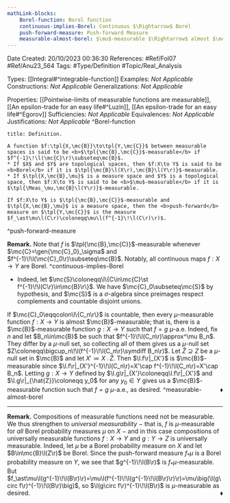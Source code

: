 ```yaml
---
mathLink-blocks:
    Borel-function: Borel function
    continuous-implies-Borel: Continuous $\Rightarrow$ Borel
    push-forward-measure: Push-forward Measure
    measurable-almost-borel: $\mu$-measurable $\Rightarrow$ almost $\mc{B}$-measurable
---
```


<div class="top Space"></div>

Date Created: 20/10/2023 00:36:30
References: #Ref/Fol07 #Ref/Anu23_564
Tags: #Type/Definition #Topic/Real_Analysis

Types: [[Integral#^integrable-function]]
Examples: <i>Not Applicable</i>
Constructions: <i>Not Applicable</i>
Generalizations: <i>Not Applicable</i>

Properties: [[Pointwise-limits of measurable functions are measurable]], [[An epsilon-trade for an easy life#^Luzin]], [[An epsilon-trade for an easy life#^Egorov]]
Sufficiencies: <i>Not Applicable</i>
Equivalences: <i>Not Applicable</i>
Justifications: <i>Not Applicable</i>
^Borel-function

``` ad-Definition
title: Definition.

A function $f:\tpl{X,\mc{B}}\to\tpl{Y,\mc{C}}$ between measurable spaces is said to be <b>$\tpl{\mc{B},\mc{C}}$-measurable</b> if $f^{-1}\!\l(\mc{C}\r)\subseteq\mc{B}$.
* If $X$ and $Y$ are topological spaces, then $f:X\to Y$ is said to be <b>Borel</b> if it is $\tpl{\mc{B}\l(X\r),\mc{B}\l(Y\r)}$-measurable.
* If $\tpl{X,\mc{B},\mu}$ is a measure space and $Y$ is a topological space, then $f:X\to Y$ is said to be <b>$\mu$-measurable</b> if it is $\tpl{\Meas_\mu,\mc{B}\l(Y\r)}$-measurable.

If $f:X\to Y$ is $\tpl{\mc{B},\mc{C}}$-measurable and $\tpl{X,\mc{B},\mu}$ is a measure space, then the <b>push-forward</b> measure on $\tpl{Y,\mc{C}}$ is the measure $f_\ast\mu\l(C\r)\coloneqq\mu\l(f^{-1}\!\l(C\r)\r)$.

```
^push-forward-measure

<b>Remark.</b> Note that $f$ is $\tpl{\mc{B},\mc{C}}$-measurable whenever $\mc{C}=\gen{\mc{C}_0}_\sigma$ and $f^{-1}\!\l(\mc{C}_0\r)\subseteq\mc{B}$. Notably, all continuous maps $f:X\to Y$ are Borel. ^continuous-implies-Borel
* Indeed, let $\mc{S}\coloneqq\l\{C\in\mc{C}\st f^{-1}\!\l(C\r)\in\mc{B}\r\}$. We have $\mc{C}_0\subseteq\mc{S}$ by hypothesis, and $\mc{S}$ is a $\sigma$-algebra since preimages respect complements and countable disjoint unions.

If $\mc{C}_0\eqqcolon\l\{C_n\r\}$ is countable, then every $\mu$-measurable function $f:X\to Y$ is almost $\mc{B}$-measurable; that is, there is a $\mc{B}$-measurable function $g:X\to Y$ such that $f=g$ $\mu$-a.e. Indeed, fix $n$ and let $B_n\in\mc{B}$ be such that $f^{-1}\!\l(C_n\r)\approx^\mu B_n$. They differ by a $\mu$-null set, so collecting all of them gives us a $\mu$-null set $Z\coloneqq\bigcup_n\!\l(f^{-1}\!\l(C_n\r)\symdiff B_n\r)$. Let $\hat{Z}\supseteq Z$ be a $\mu$-null set in $\mc{B}$ and let $X'\coloneqq X\comp\hat{Z}$. Then $\l.f\r|_{X'}$ is $\mc{B}$-measurable since $\l.f\r|_{X'}^{-1}\!\l(C_n\r)=X'\cap f^{-1}\!\l(C_n\r)=X'\cap B_n$. Letting $g:X\to Y$ defined by $\l.g\r|_{X'}\coloneqq\l.f\r|_{X'}$ and $\l.g\r|_{\hat{Z}}\coloneqq y_0$ for any $y_0\in Y$ gives us a $\mc{B}$-measurable function such that $f=g$ $\mu$-a.e., as desired.<span style="float:right;">$\blacklozenge$</span> ^measurable-almost-borel

---

<b>Remark.</b> Compositions of measurable functions need not be measurable. We thus strengthen to <i>universal measurability</i> $-$ that is, $f$ is $\mu$-measurable for <i>all</i> Borel probability measures $\mu$ on $X$ $-$ and in this case compositions of universally measurable functions $f:X\to Y$ and $g:Y\to Z$ is universally measurable. Indeed, let $\mu$ be a Borel probability measure on $X$ and let $B\in\mc{B}\l(Z\r)$ be Borel. Since the push-forward measure $f_\ast\mu$ is a Borel probability measure on $Y$, we see that $g^{-1}\!\l(B\r)$ is $f_\ast\mu$-measurable. But $f_\ast\mu\l(g^{-1}\!\l(B\r)\r)=\mu\l(f^{-1}\!\l(g^{-1}\!\l(B\r)\r)\r)=\mu\big(\l(g\circ f\r)^{-1}\!\l(B\r)\big)$, so $\l(g\circ f\r)^{-1}\!\l(B\r)$ is $\mu$-measurable as desired.<span style="float:right;">$\blacklozenge$</span>

